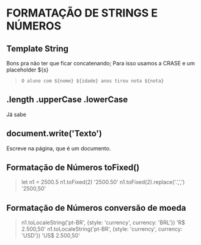 # FORMATAÇÃO DE STRINGS E NÚMEROS

## Template String

Bons pra não ter que ficar concatenando;
Para isso usamos a CRASE e um placeholder ${s}

> `O aluno com ${nome} ${idade} anos tirou nota ${nota}`
## .length .upperCase .lowerCase

Já sabe

## document.write('Texto')

Escreve na página, que é um documento.

## Formatação de Números toFixed()

> let n1 = 2500.5
> n1.toFixed(2)
> '2500.50'
> n1.toFixed(2).replace('.',',')
> '2500,50'

## Formatação de Números conversão de moeda

> n1.toLocaleString('pt-BR', {style: 'currency', currency: 'BRL'})
> 'R$ 2.500,50'
> n1.toLocaleString('pt-BR', {style: 'currency', currency: 'USD'})
> 'US$ 2.500,50'